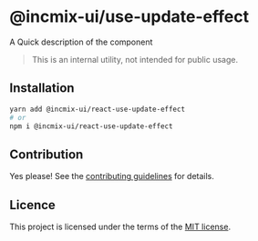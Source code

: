 # @incmix-ui/use-update-effect

A Quick description of the component

> This is an internal utility, not intended for public usage.

## Installation

```sh
yarn add @incmix-ui/react-use-update-effect
# or
npm i @incmix-ui/react-use-update-effect
```

## Contribution

Yes please! See the
[contributing guidelines](https://github.com/chakra-ui/chakra-ui/blob/master/CONTRIBUTING.md)
for details.

## Licence

This project is licensed under the terms of the
[MIT license](https://github.com/chakra-ui/chakra-ui/blob/master/LICENSE).
